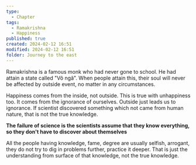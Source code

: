 ```yaml
---
type:
  - Chapter
tags:
  - Ramakrishna
  - Happiness
published: true
created: 2024-02-12 16:51
modified: 2024-02-12 16:51
folder: Journey to the east
---
```

Ramakrishna is a famous monk who had never gone to school. He had attain a state called "Vô ngã". When people attain this, their soul will never be affected by outside event, no matter in any circumstances.

Happiness comes from the inside, not outside. This is true with unhappiness too. It comes from the ignorance of ourselves. Outside just leads us to ignorance. If scientist discovered something  which not came from human nature, that is not the true knowledge.

**The failure of science is the scientists assume that they know everything, so they don't have to discover about themselves**

All the people having knowledge, fame, degree are usually selfish, arrogant, they do not try to dig in problems further, practice it deeper. That is just the understanding from surface of that knowledge, not the true knowledge.

